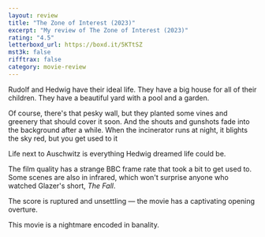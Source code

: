```yaml
---
layout: review
title: "The Zone of Interest (2023)"
excerpt: "My review of The Zone of Interest (2023)"
rating: "4.5"
letterboxd_url: https://boxd.it/5KTtSZ
mst3k: false
rifftrax: false
category: movie-review
---
```


Rudolf and Hedwig have their ideal life. They have a big house for all of their children. They have a beautiful yard with a pool and a garden.

Of course, there's that pesky wall, but they planted some vines and greenery that should cover it soon. And the shouts and gunshots fade into the background after a while. When the incinerator runs at night, it blights the sky red, but you get used to it

Life next to Auschwitz is everything Hedwig dreamed life could be.

The film quality has a strange BBC frame rate that took a bit to get used to. Some scenes are also in infrared, which won't surprise anyone who watched Glazer's short, <i>The Fall</i>.

The score is ruptured and unsettling — the movie has a captivating opening overture.

This movie is a nightmare encoded in banality.
